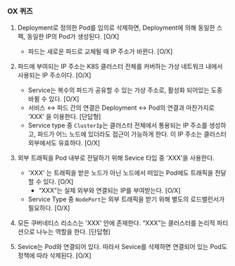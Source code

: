 ### OX 퀴즈
1. Deployment로 정의한 Pod를 임의로 삭제하면, Deployment에 의해 동일한 스펙, 동일한 IP의 Pod가 생성된다. [O/X] 
    - 파드는 새로운 파드로 교체될 때 IP 주소가 바뀐다. [O/X]


2. 파드에 부여되는 IP 주소는 K8S 클러스터 전체를 커버하는 가상 네트워크 내에서 사용되는 IP 주소이다. [O/X]
    - Service는 복수의 파드가 공유할 수 있는 가상 주소로, 활성화 되어있는 도중 바뀔 수 있다. [O/X]
    - 서비스 ↔ 파드 간의 연결은 Deployment ↔ Pod의 연결과 마찬가지로 ‘XXX’ 을 이용한다. [단답형]
    - Service type 중 `ClusterIp`는 클러스터 전체에서 통용되는 IP 주소를 생성하고, 파드가 어느 노드에 있더라도 접근이 가능하게 한다. 이 IP 주소는 클러스터 외부에서도 유효하다. [O/X]


3. 외부 트래픽을 Pod 내부로 전달하기 위해 Sevice 타입 중 'XXX'을 사용한다.
    - 'XXX' 는 트래픽을 받은 노드가 아닌 노드에서 떠있는 Pod에도 트래픽을 전달할 수 있다. [O/X]
        - “XXX”는 실제 외부와 연결되는 IP를 부여받는다. [O/X]
    - Service Type 중 `NodePort`는 외부 트래픽을 받기 위해 별도의 로드밸런서가 필요하다. [O/X]


4. 모든 쿠버네티스 리소스는 'XXX' 안에 존재한다. “XXX”는 클러스터를 논리적 파티션으로 나누는 역할을 한다. [단답형]

   
5. Sevice는 Pod와 연결되어 있다. 따라서 Sevice를 삭제하면 연결되어 있는 Pod도 정책에 따라 삭제된다. [O/X]



